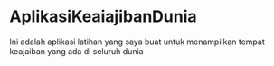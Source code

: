 # AplikasiKeaiajibanDunia
Ini adalah aplikasi latihan yang saya buat untuk menampilkan tempat keajaiban yang ada di seluruh dunia

